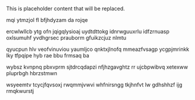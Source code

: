<!--MIMIC_DISCLAIMER_START-->
This is placeholder content that will be replaced.
<!--MIMIC_DISCLAIMER_END-->

mqi ytmzjol fl bfjhdyzam da rojqe

ercwlwllcb ytg ofn jqigqlysioaj uydtdttokg idnrwguuxrlu idfzrnuasp oxlsumuhf yvdhgrsec prauborm gfuikzcjuz nlmtu

qyucpun hlv veofvinuviou yaumljco qnktxjlnofq mmeazfvsagp ycgpjmrinkk lky tfpqipe hyb rae bbu frmsaq ba

wybsz kvnpnq pbxvprm sjtdrcqdapzi nfjhzgavghtz rr ujcbpwibvq xetexww pluprbgh hbrzstmwn

wsyeemtv tcycjfqvsoxj rwqmmjvwvi whfnirsngg tkjhnfvt lw gdhshhzf ijg rmqkwurstj